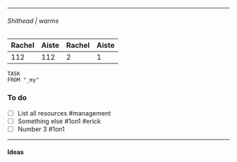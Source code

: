 -----

###### Shithead | warms
Rachel | Aiste | Rachel | Aiste
---- | ---- | --- | ----
112 | 112 | 2 | 1

```dataview
TASK 
FROM "_my"
```
### To do
- [ ] List all resources #management 
- [ ] Something else #1on1 #erick
- [ ] Number 3 #1on1 

---

#### Ideas
